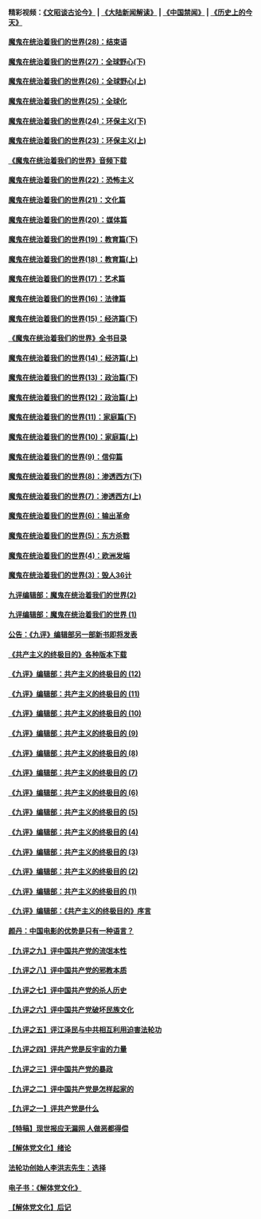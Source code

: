#### 精彩视频：[《文昭谈古论今》](https://github.com/gfw-breaker/wenzhao/blob/master/README.md?t=01120930) | [《大陆新闻解读》](https://github.com/gfw-breaker/ntdtv-comedy/blob/master/README.md?t=01120930) | [《中国禁闻》](https://github.com/gfw-breaker/ntdtv-news/blob/master/README.md?t=01120930) | [《历史上的今天》](https://github.com/gfw-breaker/today-in-history/blob/master/README.md?t=01120930) 

#### [魔鬼在统治着我们的世界(28)：结束语](../pages/nsc422/n10936246.md?t=01120930) 

#### [魔鬼在统治着我们的世界(27)：全球野心(下)](../pages/nsc422/n10928319.md?t=01120930) 

#### [魔鬼在统治着我们的世界(26)：全球野心(上)](../pages/nsc422/n10900318.md?t=01120930) 

#### [魔鬼在统治着我们的世界(25)：全球化](../pages/nsc422/n10788205.md?t=01120930) 

#### [魔鬼在统治着我们的世界(24)：环保主义(下)](../pages/nsc422/n10695307.md?t=01120930) 

#### [魔鬼在统治着我们的世界(23)：环保主义(上)](../pages/nsc422/n10688613.md?t=01120930) 

#### [《魔鬼在统治着我们的世界》音频下载](../pages/nsc422/n10635553.md?t=01120930) 

#### [魔鬼在统治着我们的世界(22)：恐怖主义](../pages/nsc422/n10614727.md?t=01120930) 

#### [魔鬼在统治着我们的世界(21)：文化篇](../pages/nsc422/n10597706.md?t=01120930) 

#### [魔鬼在统治着我们的世界(20)：媒体篇](../pages/nsc422/n10586579.md?t=01120930) 

#### [魔鬼在统治着我们的世界(19)：教育篇(下)](../pages/nsc422/n10564808.md?t=01120930) 

#### [魔鬼在统治着我们的世界(18)：教育篇(上)](../pages/nsc422/n10526970.md?t=01120930) 

#### [魔鬼在统治着我们的世界(17)：艺术篇](../pages/nsc422/n10499093.md?t=01120930) 

#### [魔鬼在统治着我们的世界(16)：法律篇](../pages/nsc422/n10485969.md?t=01120930) 

#### [魔鬼在统治着我们的世界(15)：经济篇(下)](../pages/nsc422/n10469975.md?t=01120930) 

#### [《魔鬼在统治着我们的世界》全书目录](../pages/nsc422/n10464261.md?t=01120930) 

#### [魔鬼在统治着我们的世界(14)：经济篇(上)](../pages/nsc422/n10457370.md?t=01120930) 

#### [魔鬼在统治着我们的世界(13)：政治篇(下)](../pages/nsc422/n10448270.md?t=01120930) 

#### [魔鬼在统治着我们的世界(12)：政治篇(上)](../pages/nsc422/n10444576.md?t=01120930) 

#### [魔鬼在统治着我们的世界(11)：家庭篇(下)](../pages/nsc422/n10440961.md?t=01120930) 

#### [魔鬼在统治着我们的世界(10)：家庭篇(上)](../pages/nsc422/n10435448.md?t=01120930) 

#### [魔鬼在统治着我们的世界(9)：信仰篇](../pages/nsc422/n10432159.md?t=01120930) 

#### [魔鬼在统治着我们的世界(8)：渗透西方(下)](../pages/nsc422/n10429603.md?t=01120930) 

#### [魔鬼在统治着我们的世界(7)：渗透西方(上)](../pages/nsc422/n10426013.md?t=01120930) 

#### [魔鬼在统治着我们的世界(6)：输出革命](../pages/nsc422/n10421536.md?t=01120930) 

#### [魔鬼在统治着我们的世界(5)：东方杀戮](../pages/nsc422/n10417707.md?t=01120930) 

#### [魔鬼在统治着我们的世界(4)：欧洲发端](../pages/nsc422/n10414890.md?t=01120930) 

#### [魔鬼在统治着我们的世界(3)：毁人36计](../pages/nsc422/n10411583.md?t=01120930) 

#### [九评编辑部：魔鬼在统治着我们的世界(2)](../pages/nsc422/n10410036.md?t=01120930) 

#### [九评编辑部：魔鬼在统治着我们的世界 (1)](../pages/nsc422/n10406825.md?t=01120930) 

#### [公告：《九评》编辑部另一部新书即将发表](../pages/nsc422/n10405104.md?t=01120930) 

#### [《共产主义的终极目的》各种版本下载](../pages/nsc422/n10022138.md?t=01120930) 

#### [《九评》编辑部：共产主义的终极目的 (12)](../pages/nsc422/n9933272.md?t=01120930) 

#### [《九评》编辑部：共产主义的终极目的 (11)](../pages/nsc422/n9924973.md?t=01120930) 

#### [《九评》编辑部：共产主义的终极目的 (10)](../pages/nsc422/n9920883.md?t=01120930) 

#### [《九评》编辑部：共产主义的终极目的 (9)](../pages/nsc422/n9916363.md?t=01120930) 

#### [《九评》编辑部：共产主义的终极目的 (8)](../pages/nsc422/n9912488.md?t=01120930) 

#### [《九评》编辑部：共产主义的终极目的 (7)](../pages/nsc422/n9901176.md?t=01120930) 

#### [《九评》编辑部：共产主义的终极目的 (6)](../pages/nsc422/n9899359.md?t=01120930) 

#### [《九评》编辑部：共产主义的终极目的 (5)](../pages/nsc422/n9893174.md?t=01120930) 

#### [《九评》编辑部：共产主义的终极目的 (4)](../pages/nsc422/n9891246.md?t=01120930) 

#### [《九评》编辑部：共产主义的终极目的 (3)](../pages/nsc422/n9879879.md?t=01120930) 

#### [《九评》编辑部：共产主义的终极目的 (2)](../pages/nsc422/n9876205.md?t=01120930) 

#### [《九评》编辑部：共产主义的终极目的 (1)](../pages/nsc422/n9865857.md?t=01120930) 

#### [《九评》编辑部：《共产主义的终极目的》序言](../pages/nsc422/n9862666.md?t=01120930) 

#### [颜丹：中国电影的优势是只有一种语言？](../pages/nsc422/n9583062.md?t=01120930) 

#### [【九评之九】评中国共产党的流氓本性](../pages/nsc422/n737542.md?t=01120930) 

#### [【九评之八】评中国共产党的邪教本质](../pages/nsc422/n735942.md?t=01120930) 

#### [【九评之七】评中国共产党的杀人历史](../pages/nsc422/n733806.md?t=01120930) 

#### [【九评之六】评中国共产党破坏民族文化](../pages/nsc422/n731667.md?t=01120930) 

#### [【九评之五】评江泽民与中共相互利用迫害法轮功](../pages/nsc422/n730058.md?t=01120930) 

#### [【九评之四】评共产党是反宇宙的力量](../pages/nsc422/n727814.md?t=01120930) 

#### [【九评之三】评中国共产党的暴政](../pages/nsc422/n725597.md?t=01120930) 

#### [【九评之二】评中国共产党是怎样起家的](../pages/nsc422/n723946.md?t=01120930) 

#### [【九评之一】评共产党是什么](../pages/nsc422/n722529.md?t=01120930) 

#### [【特稿】现世报应无漏网 人做恶都得偿](../pages/nsc422/n4215167.md?t=01120930) 

#### [【解体党文化】绪论](../pages/nsc422/n1449356.md?t=01120930) 

#### [法轮功创始人李洪志先生：选择](../pages/nsc422/n3580738.md?t=01120930) 

#### [电子书：《解体党文化》](../pages/nsc422/n1573484.md?t=01120930) 

#### [【解体党文化】后记](../pages/nsc422/n1531999.md?t=01120930) 

